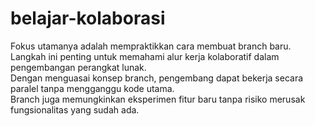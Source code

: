 # belajar-kolaborasi

Fokus utamanya adalah mempraktikkan cara membuat branch baru.<br>
Langkah ini penting untuk memahami alur kerja kolaboratif dalam pengembangan perangkat lunak.<br>
Dengan menguasai konsep branch, pengembang dapat bekerja secara paralel tanpa mengganggu kode utama.<br>
Branch juga memungkinkan eksperimen fitur baru tanpa risiko merusak fungsionalitas yang sudah ada.
